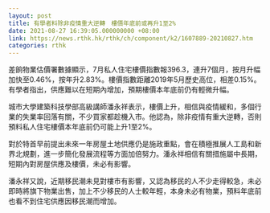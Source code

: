 ```yaml
---
layout: post
title: 有學者料除非疫情重大逆轉　樓價年底前或再升1至2%
date: 2021-08-27 16:39:05.000000000 +08:00
link: https://news.rthk.hk/rthk/ch/component/k2/1607889-20210827.htm
categories: rthk
---
```


差餉物業估價署數據顯示，7月私人住宅樓價指數報396.3，連升7個月，按月升幅加快至0.46%，按年升2.83%。樓價指數距離2019年5月歷史高位，相差0.15%。有學者指出，供應難以在短期內增加，預期樓價本年底前仍有輕微升幅。

城市大學建築科技學部高級講師潘永祥表示，樓價上升，相信與疫情緩和，多個行業的失業率回落有關，不少買家都趁機入市。他認為，除非疫情有重大逆轉，否則預料私人住宅樓價本年底前仍可能上升1至2%。

對於特首早前提出未來一年房屋土地供應仍是施政重點，會在積極推展人工島和新界北規劃，進一步簡化發展流程等方面加倍努力。潘永祥相信有關措施屬中長期，短期內對房屋供應及樓價，未必有影響。　　　　　　　　　　

潘永祥又說，近期移民潮未見對樓市有影響，又認為移民的人不少走得較急，未必即時將旗下物業出售，加上不少移民的人士較年輕，本身未必有物業，預料年底前也看不到住宅供應因移民潮而增加。
